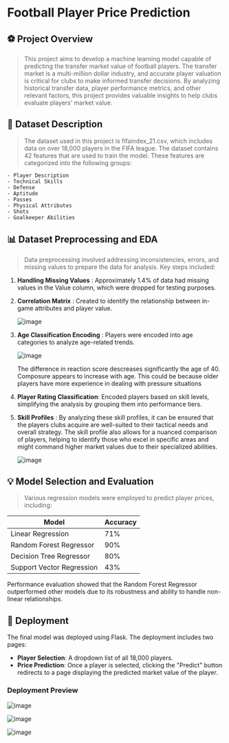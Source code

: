 # Football Player Price Prediction

## :soccer: **Project Overview**

> This project aims to develop a machine learning model capable of predicting the transfer market value of football players. The transfer market is a multi-million dollar industry, and accurate player valuation is critical for clubs to make informed transfer decisions. By analyzing historical transfer data, player performance metrics, and other relevant factors, this project provides valuable insights to help clubs evaluate players' market value.

##  :pushpin: **Dataset Description**
> The dataset used in this project is fifaindex_21.csv, which includes data on over 18,000 players in the FIFA league. The dataset contains 42 features that are used to train the model. These features are categorized into the following groups:

    - Player Description 
    - Technical Skills
    - Defense
    - Aptitude
    - Passes
    - Physical Attributes
    - Shots
    - Goalkeeper Abilities

##  :bar_chart: **Dataset Preprocessing and EDA**

> Data preprocessing involved addressing inconsistencies, errors, and missing values to prepare the data for analysis. Key steps included:

1. **Handling Missing Values** : Approximately 1.4% of data had missing values in the Value column, which were dropped for testing purposes.
2. **Correlation Matrix** : Created to identify the relationship between in-game attributes and player value.
   
   ![image](https://github.com/user-attachments/assets/a6f293df-c96b-4545-b9b2-f99f95b60fd7)

3. **Age Classification Encoding** : Players were encoded into age categories to analyze age-related trends.
   
    ![image](https://github.com/user-attachments/assets/956c8858-5ef8-4464-b848-d27b4e64a1c0)

   The difference in reaction score descreases significantly the age of 40. Composure appears to increase with age. This could be because older players have more experience in dealing with pressure situations

4. **Player Rating Classification**: Encoded players based on skill levels, simplifying the analysis by grouping them into performance tiers.
5. **Skill Profiles** : By analyzing these skill profiles, it can be ensured that the players clubs acquire are well-suited to their tactical needs and overall strategy. The skill profile also allows for a nuanced comparison of players, helping to identify those who excel in specific areas and might command higher market values due to their specialized abilities.

   ![image](https://github.com/user-attachments/assets/d5923cee-72f6-420d-8833-04180965d571)


## :bulb: Model Selection and Evaluation
> Various regression models were employed to predict player prices, including:

| Model             | Accuracy          |
| ----------------- | -----------------|
| Linear Regression | 71% |
| Random Forest Regressor | 90% |
| Decision Tree Regressor | 80% |
| Support Vector Regression | 43% |

Performance evaluation showed that the Random Forest Regressor outperformed other models due to its robustness and ability to handle non-linear relationships.

## :wrench: Deployment

The final model was deployed using Flask. The deployment includes two pages:

- **Player Selection**: A dropdown list of all 18,000 players.
- **Price Prediction**: Once a player is selected, clicking the "Predict" button redirects to a page displaying the predicted market value of the player.

### Deployment Preview

![image](https://github.com/user-attachments/assets/d8f8531a-6981-4d7b-95c8-ae17b6e89d41)

![image](https://github.com/user-attachments/assets/d35279d8-c11b-4b71-abc5-6b6edf1ddacb)

![image](https://github.com/user-attachments/assets/ca89875c-13ca-4936-b3fb-59194da22d54)





